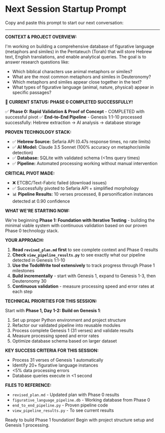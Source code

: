 # Next Session Startup Prompt

Copy and paste this prompt to start our next conversation:

---

**CONTEXT & PROJECT OVERVIEW:**

I'm working on building a comprehensive database of figurative language (metaphors and similes) in the Pentateuch (Torah) that will store Hebrew text, English translations, and enable analytical queries. The goal is to answer research questions like:
- Which biblical characters use animal metaphors or similes?
- What are the most common metaphors and similes in Deuteronomy?
- Which metaphors and similes appear close together in the text?
- What types of figurative language (animal, nature, physical) appear in specific passages?

**🎉 CURRENT STATUS: PHASE 0 COMPLETED SUCCESSFULLY!**

✅ **Phase 0: Rapid Validation & Proof of Concept** - COMPLETED with successful pivot
✅ **End-to-End Pipeline** - Genesis 1:1-10 processed successfully: Hebrew extraction → AI analysis → database storage

**PROVEN TECHNOLOGY STACK:**
- ✅ **Hebrew Source:** Sefaria API (0.47s response times, no rate limits)
- ✅ **AI Model:** Claude 3.5 Sonnet (100% accuracy on metaphor/simile detection)
- ✅ **Database:** SQLite with validated schema (<1ms query times)
- ✅ **Pipeline:** Automated processing working without manual intervention

**CRITICAL PIVOT MADE:**
- ❌ ETCBC/Text-Fabric failed (download issues)
- ✅ Successfully pivoted to Sefaria API + simplified morphology
- 📊 **Pipeline Results:** 10 verses processed, 8 personification instances detected at 0.90 confidence

**WHAT WE'RE STARTING NOW:**

We're beginning **Phase 1: Foundation with Iterative Testing** - building the minimal viable system with continuous validation based on our proven Phase 0 technology stack.

**YOUR APPROACH:**

1. **Read `revised_plan.md` first** to see complete context and Phase 0 results
2. **Check `view_pipeline_results.py`** to see exactly what our pipeline detected in Genesis 1:1-10
3. **Use the TodoWrite tool extensively** to track progress through Phase 1 milestones
4. **Build incrementally** - start with Genesis 1, expand to Genesis 1-3, then Deuteronomy 30
5. **Continuous validation** - measure processing speed and error rates at each step

**TECHNICAL PRIORITIES FOR THIS SESSION:**

Start with **Phase 1, Day 1-2: Build on Genesis 1**:
1. Set up proper Python environment and project structure
2. Refactor our validated pipeline into reusable modules
3. Process complete Genesis 1 (31 verses) and validate results
4. Measure processing speed and error rates
5. Optimize database schema based on larger dataset

**KEY SUCCESS CRITERIA FOR THIS SESSION:**
- Process 31 verses of Genesis 1 automatically
- Identify 20+ figurative language instances
- <5% data processing errors
- Database queries execute in <1 second

**FILES TO REFERENCE:**
- `revised_plan.md` - Updated plan with Phase 0 results
- `figurative_language_pipeline.db` - Working database from Phase 0
- `end_to_end_pipeline.py` - Proven pipeline code
- `view_pipeline_results.py` - To see current results

Ready to build Phase 1 foundation! Begin with project structure setup and Genesis 1 processing.